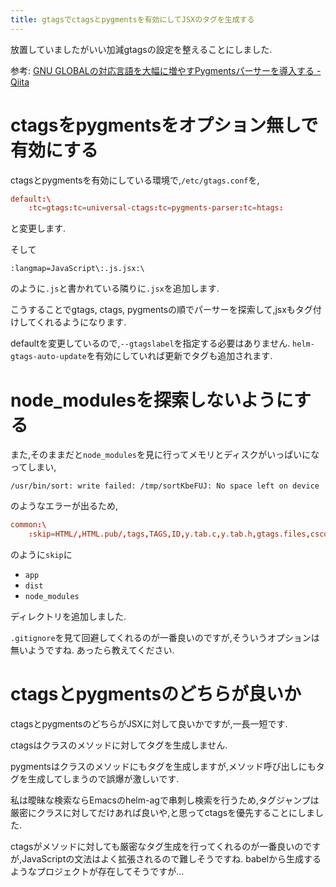 ```yaml
---
title: gtagsでctagsとpygmentsを有効にしてJSXのタグを生成する
---
```


放置していましたがいい加減gtagsの設定を整えることにしました.

参考: [GNU GLOBALの対応言語を大幅に増やすPygmentsパーサーを導入する - Qiita](https://qiita.com/yoshizow/items/9cc0236ac0249e0638ff)

# ctagsをpygmentsをオプション無しで有効にする

ctagsとpygmentsを有効にしている環境で,`/etc/gtags.conf`を,

~~~conf
default:\
	:tc=gtags:tc=universal-ctags:tc=pygments-parser:tc=htags:
~~~

と変更します.

そして

~~~
:langmap=JavaScript\:.js.jsx:\
~~~

のように`.js`と書かれている隣りに`.jsx`を追加します.

こうすることでgtags, ctags, pygmentsの順でパーサーを探索して,jsxもタグ付けしてくれるようになります.

defaultを変更しているので,`--gtagslabel`を指定する必要はありません.
`helm-gtags-auto-update`を有効にしていれば更新でタグも追加されます.

# node_modulesを探索しないようにする

また,そのままだと`node_modules`を見に行ってメモリとディスクがいっぱいになってしまい,

~~~text
/usr/bin/sort: write failed: /tmp/sortKbeFUJ: No space left on device
~~~

のようなエラーが出るため,

~~~conf
common:\
	:skip=HTML/,HTML.pub/,tags,TAGS,ID,y.tab.c,y.tab.h,gtags.files,cscope.files,cscope.out,cscope.po.out,cscope.in.out,SCCS/,RCS/,CVS/,CVSROOT/,{arch}/,autom4te.cache/,*.orig,*.rej,*.bak,*~,#*#,*.swp,*.tmp,*_flymake.*,*_flymake,*.o,*.a,*.so,*.lo,*.zip,*.gz,*.bz2,*.xz,*.lzh,*.Z,*.tgz,*.min.js,*min.css,app/,dist/,node_modules/:
~~~

のように`skip`に

* `app`
* `dist`
* `node_modules`

ディレクトリを追加しました.

`.gitignore`を見て回避してくれるのが一番良いのですが,そういうオプションは無いようですね.
あったら教えてください.

# ctagsとpygmentsのどちらが良いか

ctagsとpygmentsのどちらがJSXに対して良いかですが,一長一短です.

ctagsはクラスのメソッドに対してタグを生成しません.

pygmentsはクラスのメソッドにもタグを生成しますが,メソッド呼び出しにもタグを生成してしまうので誤爆が激しいです.

私は曖昧な検索ならEmacsのhelm-agで串刺し検索を行うため,タグジャンプは厳密にクラスに対してだけあれば良いや,と思ってctagsを優先することにしました.

ctagsがメソッドに対しても厳密なタグ生成を行ってくれるのが一番良いのですが,JavaScriptの文法はよく拡張されるので難しそうですね.
babelから生成するようなプロジェクトが存在してそうですが…
